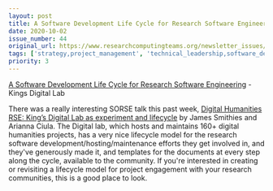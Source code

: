 ```yaml
---
layout: post
title: A Software Development Life Cycle for Research Software Engineering - Kings Digital Lab
date: 2020-10-02
issue_number: 44
original_url: https://www.researchcomputingteams.org/newsletter_issues/0044
tags: ['strategy,project_management', 'technical_leadership,software_development']
priority: 3
---
```


<!-- markdownlint-disable MD033 -->
<!-- markdownlint-disable MD041 -->
<!-- markdownlint-disable MD049 -->

[A Software Development Life Cycle for Research Software Engineering](https://github.com/kingsdigitallab/sdlc-for-rse/wiki) - Kings Digital Lab

There was a really interesting SORSE talk this past week, [Digital Humanities RSE: King’s Digital Lab as experiment and lifecycle](https://sorse.github.io/programme/talks/event-027/) by James Smithies and Arianna Ciula. The Digital lab, which hosts and maintains 160+ digital humanities projects, has a very nice lifecycle model for the research software development/hosting/maintenance efforts they get involved in, and they've generously made it, and templates for the documents at every step along the cycle, available to the community. If you're interested in creating or revisiting a lifecycle model for project engagement with your research communities, this is a good place to look.
